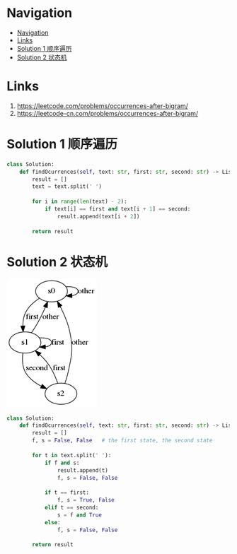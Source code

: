 # Navigation
- [Navigation](#navigation)
- [Links](#links)
- [Solution 1 顺序遍历](#solution-1-%e9%a1%ba%e5%ba%8f%e9%81%8d%e5%8e%86)
- [Solution 2 状态机](#solution-2-%e7%8a%b6%e6%80%81%e6%9c%ba)

# Links
1. https://leetcode.com/problems/occurrences-after-bigram/
2. https://leetcode-cn.com/problems/occurrences-after-bigram/


# Solution 1 顺序遍历
```python
class Solution:
    def findOcurrences(self, text: str, first: str, second: str) -> List[str]:
        result = []
        text = text.split(' ')

        for i in range(len(text) - 2):
            if text[i] == first and text[i + 1] == second:
                result.append(text[i + 2])
        
        return result
```

# Solution 2 状态机
![1078._1](./assets/1078._1.png)
```python
class Solution:
    def findOcurrences(self, text: str, first: str, second: str) -> List[str]:
        result = []
        f, s = False, False   # the first state, the second state

        for t in text.split(' '):
            if f and s:
                result.append(t)
                f, s = False, False
            
            if t == first:
                f, s = True, False
            elif t == second:
                s = f and True
            else:
                f, s = False, False

        return result
```